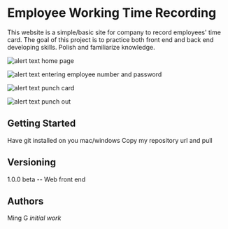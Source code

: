 # Employee Working Time Recording
This website is a simple/basic site for company to record employees' time card. The goal of this project is to practice both front end and back end developing skills. Polish and familiarize knowledge.

![alert text](https://github.com/Martin-Ocean/midTerm/blob/master/demo/home.jpeg)
home page

![alert text](https://github.com/Martin-Ocean/midTerm/blob/master/demo/hidePassword.jpeg)
entering employee number and password

![alert text](https://github.com/Martin-Ocean/midTerm/blob/master/demo/punchIn.jpeg)
punch card

![alert text](https://github.com/Martin-Ocean/midTerm/blob/master/demo/punchOut.jpeg)
punch out

## Getting Started
Have git installed on you mac/windows
Copy my repository url and pull



## Versioning
1.0.0 beta -- Web front end

## Authors

Ming G *initial work*


